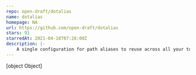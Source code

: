 ```yaml
---
repo: open-draft/dotalias
name: dotalias
homepage: NA
url: https://github.com/open-draft/dotalias
stars: 91
starredAt: 2021-04-18T07:26:00Z
description: |-
    A single configuration for path aliases to reuse across all your tools (TypeScript, Jest, webpack, Rollup, etc.).
---
```


[object Object]
